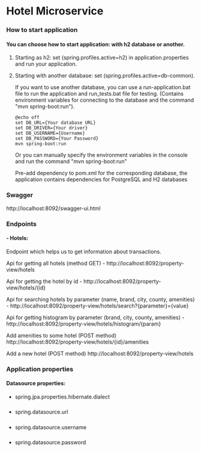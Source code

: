 # Hotel Microservice

### How to start application

#### You can choose how to start application: with h2 database or another.
1. Starting as h2: set (spring.profiles.active=h2) in application.properties and run your application.
2. Starting with another database: set (spring.profiles.active=db-common).

   If you want to use another database, you can use a run-application.bat file to run the application and run_tests.bat file for testing.
   (Contains environment variables for connecting to the database and the command "mvn spring-boot:run").
   ```
   @echo off
   set DB_URL={Your database URL}
   set DB_DRIVER={Your driver}
   set DB_USERNAME={Username}
   set DB_PASSWORD={Your Password}
   mvn spring-boot:run
   ```

   Or you can manually specify the environment variables in the console and run the command "mvn spring-boot:run"  

   Pre-add dependency to pom.xml for the corresponding database, the application contains dependencies for PostgreSQL and H2 databases

### Swagger

http://localhost:8092/swagger-ui.html

### Endpoints

#### - Hotels:

Endpoint which helps us to get information about transactions.

Api for getting all hotels (method GET) - 
http://localhost:8092/property-view/hotels

Api for getting the hotel by id - 
http://localhost:8092/property-view/hotels/{id}

Api for searching hotels by parameter (name, brand, city, county, amenities) - 
http://localhost:8092/property-view/hotels/search?{parameter}={value}

Api for getting histogram by parameter (brand, city, county, amenities) -
http://localhost:8092/property-view/hotels/histogram/{param}

Add amenities to some hotel (POST method)
http://localhost:8092/property-view/hotels/{id}/amenities

Add a new hotel (POST method)
http://localhost:8092/property-view/hotels


### Application properties

#### Datasource properties:

- spring.jpa.properties.hibernate.dialect
#####
- spring.datasource.url
#####
- spring.datasource.username
#####
- spring.datasource.password


